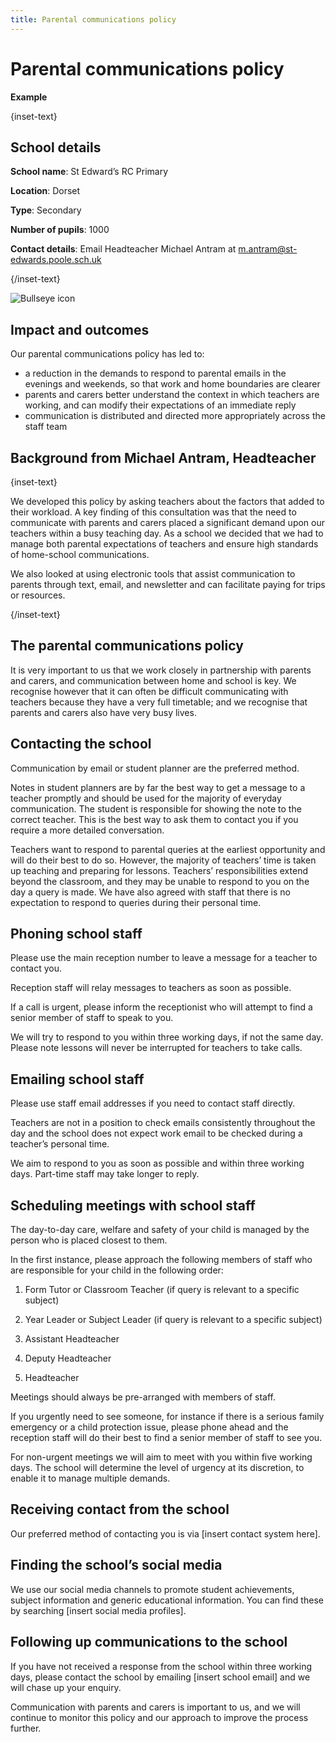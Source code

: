 ```yaml
---
title: Parental communications policy
---
```


# Parental communications policy

<strong class="govuk-tag">Example</strong>

{inset-text}

## School details

**School name**: St Edward’s RC Primary

**Location**: Dorset

**Type**: Secondary

**Number of pupils**: 1000

**Contact details**: Email Headteacher Michael Antram at <m.antram@st-edwards.poole.sch.uk>

{/inset-text}

<div class="govuk-grid-row dfe-width-container">
  <div class="govuk-grid-column-full">
    <div class="info-box">
      <div class="info-box__corner">
        <img src="/assets/images/bullseye.svg" alt="Bullseye icon">
      </div>
      <h2 class="govuk-heading-m">
        Impact and outcomes
      </h2>
      <p>
         Our parental communications policy has led to:
      </p>
      <p>
        <ul>
         <li>
            a reduction in the demands to respond to parental emails in the
            evenings and weekends, so that work and home boundaries are clearer
         </li>
         <li>
            parents and carers better understand the context in which teachers
            are working, and can modify their expectations of an immediate reply
         </li>
         <li>
            communication is distributed and directed more appropriately across
            the staff team
         </li>
        </ul>
      </p>
    </div>
  </div>
</div>

## Background from Michael Antram, Headteacher

{inset-text}

We developed this policy by asking teachers about the factors that added to
their workload. A key finding of this consultation was that the need to
communicate with parents and carers placed a significant demand upon our
teachers within a busy teaching day. As a school we decided that we had to
manage both parental expectations of teachers and ensure high standards of
home-school communications.

We also looked at using electronic tools that assist communication to parents
through text, email, and newsletter and can facilitate paying for trips or
resources.

{/inset-text}

## The parental communications policy

It is very important to us that we work closely in partnership with parents and
carers, and communication between home and school is key. We recognise however
that it can often be difficult communicating with teachers because they have a
very full timetable; and we recognise that parents and carers also have very
busy lives.

## Contacting the school

Communication by email or student planner are the preferred method.

Notes in student planners are by far the best way to get a message to a teacher
promptly and should be used for the majority of everyday communication. The
student is responsible for showing the note to the correct teacher. This is the
best way to ask them to contact you if you require a more detailed conversation.

Teachers want to respond to parental queries at the earliest opportunity and
will do their best to do so. However, the majority of teachers’ time is taken up
teaching and preparing for lessons. Teachers’ responsibilities extend beyond the
classroom, and they may be unable to respond to you on the day a query is made.
We have also agreed with staff that there is no expectation to respond to
queries during their personal time.

## Phoning school staff

Please use the main reception number to leave a message for a teacher to contact
you.

Reception staff will relay messages to teachers as soon as possible.

If a call is urgent, please inform the receptionist who will attempt to find a
senior member of staff to speak to you.

We will try to respond to you within three working days, if not the same day.
Please note lessons will never be interrupted for teachers to take calls.

## Emailing school staff

Please use staff email addresses if you need to contact staff directly.

Teachers are not in a position to check emails consistently throughout the day
and the school does not expect work email to be checked during a teacher’s
personal time.

We aim to respond to you as soon as possible and within three working days.
Part-time staff may take longer to reply.

## Scheduling meetings with school staff

The day-to-day care, welfare and safety of your child is managed by the person
who is placed closest to them.

In the first instance, please approach the following members of staff who are
responsible for your child in the following order:

1. Form Tutor or Classroom Teacher (if query is relevant to a specific subject)

2. Year Leader or Subject Leader (if query is relevant to a specific subject)

3. Assistant Headteacher

4. Deputy Headteacher

5. Headteacher

Meetings should always be pre-arranged with members of staff.

If you urgently need to see someone, for instance if there is a serious family
emergency or a child protection issue, please phone ahead and the reception staff
will do their best to find a senior member of staff to see you.

For non-urgent meetings we will aim to meet with you within five working days.
The school will determine the level of urgency at its discretion, to enable it
to manage multiple demands.

## Receiving contact from the school

Our preferred method of contacting you is via [insert contact system here].

## Finding the school’s social media

We use our social media channels to promote student achievements, subject
information and generic educational information. You can find these by searching
[insert social media profiles].

## Following up communications to the school

If you have not received a response from the school within three working days,
please contact the school by emailing [insert school email] and we will chase up
your enquiry.

Communication with parents and carers is important to us, and we will continue
to monitor this policy and our approach to improve the process further.

